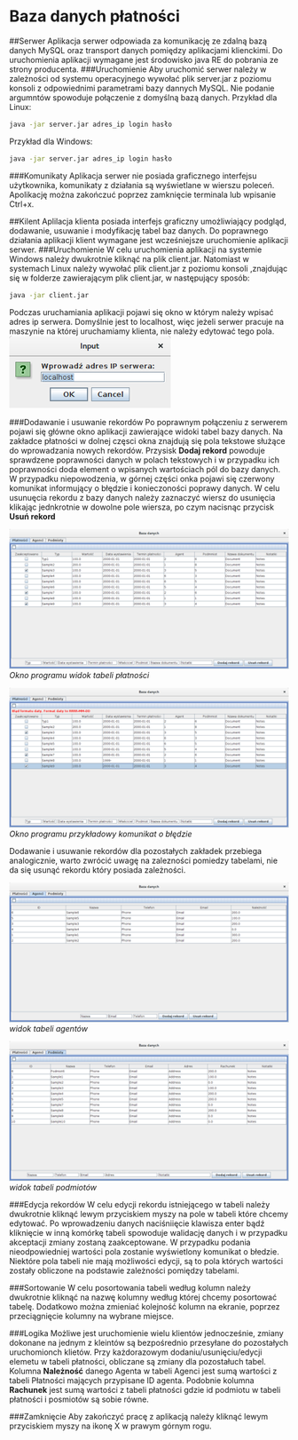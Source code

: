 # Baza danych płatności 
##Serwer
Aplikacja serwer odpowiada za komunikację ze zdalną bazą danych MySQL oraz transport danych pomiędzy aplikacjami klienckimi. 
Do uruchomienia aplikacji wymagane jest środowisko java RE do pobrania ze strony producenta. 
###Uruchomienie 
Aby uruchomić serwer należy w zależności od systemu operacyjnego wywołać plik server.jar z poziomu konsoli z odpowiednimi parametrami bazy dannych MySQL. Nie podanie argumntów spowoduje połączenie z domyślną bazą danych. 
Przykład dla Linux:
```bash
java -jar server.jar adres_ip login hasło
```
Przykład dla Windows: 
```bash
java -jar server.jar adres_ip login hasło
```
###Komunikaty 
Aplikacja serwer nie posiada graficznego interfejsu użytkownika, komunikaty z działania są wyświetlane w wierszu poleceń. Apolikację można zakończuć poprzez zamknięcie terminala lub wpisanie Ctrl+x.

##Kilent 
Aplilacja klienta posiada interfejs graficzny umożliwiający podgląd, dodawanie, usuwanie i modyfikację tabel baz danych. Do poprawnego działania aplikacji klient wymagane jest wcześniejsze uruchomienie aplikacji serwer. 
###Uruchomienie 
W celu uruchomienia aplikacji na systemie Windows należy dwukrotnie kliknąć na plik client.jar. Natomiast w systemach Linux należy wywołać plik client.jar z poziomu konsoli ,znajdując się w folderze zawierającym plik client.jar, w następujący sposób:
```bash
java -jar client.jar
```
Podczas uruchamiania aplikacji pojawi się okno w którym należy wpisać adres ip serwera. Domyślnie jest to localhost, więc jeżeli serwer pracuje na maszynie na której uruchamiamy klienta, nie należy edytować tego pola. 
![](/img/input.png)

###Dodawanie i usuwanie rekordów
Po poprawnym połączeniu z serwerem pojawi się główne okno aplikacji zawierające widoki tabel bazy danych. Na zakładce płatności w dolnej częsci okna znajdują się pola tekstowe służące do wprowadzania nowych rekordów. Przysisk **Dodaj rekord** powoduje sprawdzene poprawności danych w polach tekstowych i w przypadku ich poprawności doda element o wpisanych wartościach pól do bazy danych. W przypadku niepowodzenia, w górnej części onka pojawi się czerwony komunikat informujący o błędzie i konieczoności poprawy danych. W celu usunuęcia rekordu z bazy danych należy zaznaczyć wiersz do usunięcia klikając jednkrotnie w dowolne pole wiersza, po czym nacisnąc przycisk **Usuń rekord**

![*Okno programu widok tabeli płatności*](/img/paymentPanel.png)
*Okno programu widok tabeli płatności*

![*Okno programu przykładowy komunikat o błędzie*](/img/error.png)
*Okno programu przykładowy komunikat o błędzie*

Dodawanie i usuwanie rekordów dla pozostałych zakładek przebiega analogicznie, warto zwrócić uwagę na zalezności pomiedzy tabelami, nie da się usunąć rekordu który posiada zależności.

![*widok tabeli agentów*](/img/agentPanel.png)
*widok tabeli agentów*

![*widok tabeli podmiotów*](/img/subjectPanel.png)
*widok tabeli podmiotów*

###Edycja rekordów 
W celu edycji rekordu istniejącego w tabeli należy dwukrotnie kliknąć lewym przyciskiem myszy na pole w tabeli które chcemy edytować. Po wprowadzeniu danych naciśniięcie klawisza enter bądź kliknięcie w inną komórkę tabeli spowoduje walidację danych i w przypadku akceptacji zmiany zostaną zaakceptowane. W przypadku podania nieodpowiedniej wartości pola zostanie wyświetlony komunikat o błedzie. Niektóre pola tabeli nie mają możliwości edycji, są to pola których wartości zostały obliczone na podstawie zależności pomiędzy tabelami. 

###Sortowanie 
W celu posortowania tabeli według kolumn należy dwukrotnie kliknąć na nazwę kolumny według której chcemy posortować tabelę. 
Dodatkowo można zmieniać kolejność kolumn na ekranie, poprzez przeciągnięcie kolumny na wybrane miejsce. 

###Logika 
Możliwe jest uruchomienie wielu klientów jednocześnie, zmiany dokonane na jednym z kleintów są bezpośrednio przesyłane do pozostałych uruchomionch klietów. Przy każdorazowym dodaniu/usunięciu/edycji elemetu w tabeli płatności, obliczane są zmiany dla pozostałuch tabel. Kolumna **Należność** danego Agenta w tabeli Agenci jest sumą wartości z tabeli Płatności mających przypisane ID agenta. Podobnie kolumna **Rachunek** jest sumą wartości z tabeli płatności gdzie id podmiotu w tabeli płatności i posmiotów są sobie równe.  

###Zamknięcie 
Aby zakończyć pracę z aplikacją należy kliknąć lewym przyciskiem myszy na ikonę X w prawym górnym rogu. 






